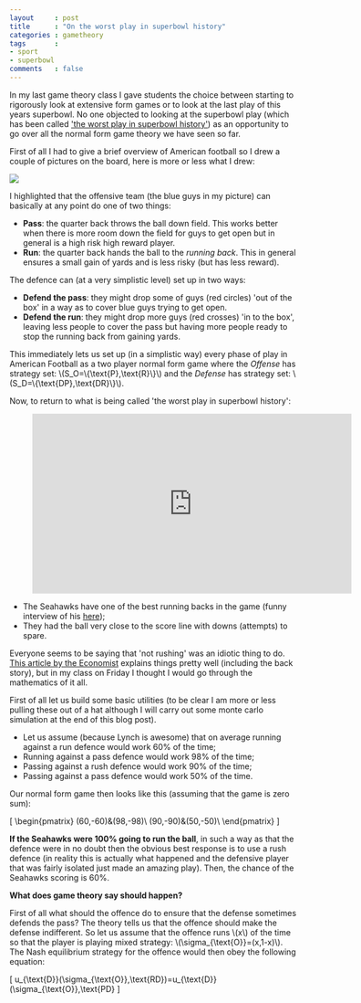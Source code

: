 ```yaml
---
layout     : post
title      : "On the worst play in superbowl history"
categories : gametheory
tags       :
- sport
- superbowl
comments   : false
---
```


In my last game theory class I gave students the choice between starting to rigorously look at extensive form games or to look at the last play of this years superbowl.
No one objected to looking at the superbowl play (which has been called ['the worst play in superbowl history'](https://www.youtube.com/watch?v=CZSqjfYaX4M)) as an opportunity to go over all the normal form game theory we have seen so far.

First of all I had to give a brief overview of American football so I drew a couple of pictures on the board, here is more or less what I drew:

![]({{site.baseurl}}/assets/images/football_field.svg)

I highlighted that the offensive team (the blue guys in my picture) can basically at any point do one of two things:

- **Pass**: the quarter back throws the ball down field.
    This works better when there is more room down the field for guys to get open but in general is a high risk high reward player.
- **Run**: the quarter back hands the ball to the _running back_.
    This in general ensures a small gain of yards and is less risky (but has less reward).

The defence can (at a very simplistic level) set up in two ways:

- **Defend the pass**: they might drop some of guys (red circles) 'out of the box' in a way as to cover blue guys trying to get open.
- **Defend the run**: they might drop more guys (red crosses) 'in to the box', leaving less people to cover the pass but having more people ready to stop the running back from gaining yards.

This immediately lets us set up (in a simplistic way) every phase of play in American Football as a two player normal form game where the _Offense_ has strategy set: \\(S_O=\\{\text{P},\text{R}\\}\\) and the _Defense_ has strategy set: \\(S_D=\\{\text{DP},\text{DR}\\}\\).

Now, to return to what is being called 'the worst play in superbowl history':

<div class="video">
    <figure>
        <iframe width="560" height="315" src="https://www.youtube.com/embed/CZSqjfYaX4M" frameborder="0" allowfullscreen></iframe>
    </figure>
</div>

- The Seahawks have one of the best running backs in the game (funny interview of his [here](https://www.youtube.com/watch?v=G1kvwXsZtU8));
- They had the ball very close to the score line with downs (attempts) to spare.

Everyone seems to be saying that 'not rushing' was an idiotic thing to do.
[This article by the Economist](http://www.economist.com/blogs/gametheory/2015/02/game-theory-american-football) explains things pretty well (including the back story), but in my class on Friday I thought I would go through the mathematics of it all.

First of all let us build some basic utilities (to be clear I am more or less pulling these out of a hat although I will carry out some monte carlo simulation at the end of this blog post).

- Let us assume (because Lynch is awesome) that on average running against a run defence would work 60% of the time;
- Running against a pass defence would work 98% of the time;
- Passing against a rush defence would work 90% of the time;
- Passing against a pass defence would work 50% of the time.

Our normal form game then looks like this (assuming that the game is zero sum):

\[
\begin{pmatrix}
(60,-60)&(98,-98)\\
(90,-90)&(50,-50)\\
\end{pmatrix}
\]

__If the Seahawks were 100% going to run the ball__, in such a way as that the defence were in no doubt then the obvious best response is to use a rush defence (in reality this is actually what happened and the defensive player that was fairly isolated just made an amazing play).
Then, the chance of the Seahawks scoring is 60%.

**What does game theory say should happen?**

First of all what should the offence do to ensure that the defense sometimes defends the pass?
The theory tells us that the offence should make the defense indifferent.
So let us assume that the offence runs \\(x\\) of the time so that the player is playing mixed strategy: \\(\sigma_{\text{O}}=(x,1-x)\\).
The Nash equilibrium strategy for the offence would then obey the following equation:

\[
u_{\text{D}}(\sigma_{\text{O}},\text{RD})=u_{\text{D}}(\sigma_{\text{O}},\text{PD}
\]
